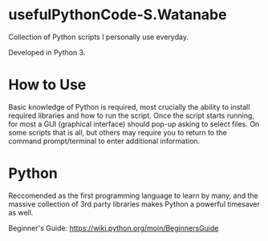 # usefulPythonCode-S.Watanabe
Collection of Python scripts I personally use everyday.

Developed in Python 3.

# How to Use
Basic knowledge of Python is required, most crucially the ability to install required libraries and how to run the script.
Once the script starts running, for most a GUI (graphical interface) should pop-up asking to select files. On some scripts that is all, but others may require you to return to the command prompt/terminal to enter additional information.

# Python
Reccomended as the first programming language to learn by many, and the massive collection of 3rd party libraries makes Python a powerful timesaver as well.

Beginner's Guide:
https://wiki.python.org/moin/BeginnersGuide
